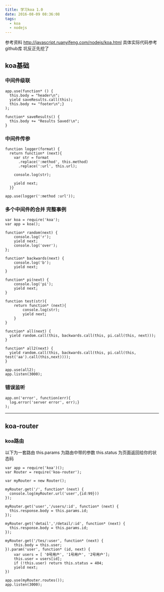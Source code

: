 ```yaml
---
title: 学习koa 1.0
date: 2016-08-09 08:36:08
tags:
  - koa
  - nodejs
---
```


参考资料 http://javascript.ruanyifeng.com/nodejs/koa.html
具体实际代码参考github库 坑反正先挖了


## koa基础

### 中间件级联

    app.use(function* () {
      this.body = "header\n";
      yield saveResults.call(this);
      this.body += "footer\n";}
    );

    function* saveResults() {
      this.body += "Results Saved!\n";
    }

### 中间件传参

    function logger(format) {
      return function* (next){
        var str = format
          .replace(':method', this.method)
          .replace(':url', this.url);

        console.log(str);

        yield next;
      }}

    app.use(logger(':method :url'));

### 多个中间件的合并 完整事例

    var koa = require('koa');
    var app = koa();

    function* random(next) {
        console.log('r');
        yield next;
        console.log('over');
    };

    function* backwards(next) {
        console.log('b');
        yield next;
    }

    function* pi(next) {
        console.log('pi');
        yield next;
    }

    function test(str){
        return function* (next){
            console.log(str);
            yield next;
        }
    }

    function* all(next) {
      yield random.call(this, backwards.call(this, pi.call(this, next)));
    }

    function* all2(next) {
      yield random.call(this, backwards.call(this, pi.call(this, test('aa').call(this,next))));
    }

    app.use(all2);
    app.listen(3000);

### 错误监听

    app.on('error', function(err){
      log.error('server error', err);}
    );

---

## koa-router

### koa路由

以下为一套路由
this.params 为路由中带的参数
this.status 为页面返回给你的状态码

    var app = require('koa')();
    var Router = require('koa-router');

    var myRouter = new Router();

    myRouter.get('/', function* (next) {
      console.log(myRouter.url('user',{id:99}))
    });

    myRouter.get('user','/users/:id', function* (next) {
      this.response.body = this.params.id;
    });

    myRouter.get('detail','/detail/:id', function* (next) {
      this.response.body = this.params.id;
    });

    myRouter.get('/tes/:user', function* (next) {
        this.body = this.user;
    }).param('user', function* (id, next) {
        var users = [ '0号用户', '1号用户', '2号用户'];
        this.user = users[id];
        if (!this.user) return this.status = 404;
        yield next;
    })

    app.use(myRouter.routes());
    app.listen(3000);

